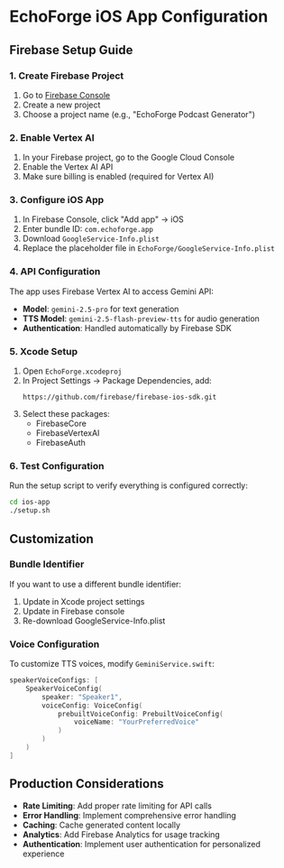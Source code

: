 # EchoForge iOS App Configuration

## Firebase Setup Guide

### 1. Create Firebase Project

1. Go to [Firebase Console](https://console.firebase.google.com)
2. Create a new project
3. Choose a project name (e.g., "EchoForge Podcast Generator")

### 2. Enable Vertex AI

1. In your Firebase project, go to the Google Cloud Console
2. Enable the Vertex AI API
3. Make sure billing is enabled (required for Vertex AI)

### 3. Configure iOS App

1. In Firebase Console, click "Add app" → iOS
2. Enter bundle ID: `com.echoforge.app`
3. Download `GoogleService-Info.plist`
4. Replace the placeholder file in `EchoForge/GoogleService-Info.plist`

### 4. API Configuration

The app uses Firebase Vertex AI to access Gemini API:

- **Model**: `gemini-2.5-pro` for text generation
- **TTS Model**: `gemini-2.5-flash-preview-tts` for audio generation
- **Authentication**: Handled automatically by Firebase SDK

### 5. Xcode Setup

1. Open `EchoForge.xcodeproj`
2. In Project Settings → Package Dependencies, add:
   ```
   https://github.com/firebase/firebase-ios-sdk.git
   ```
3. Select these packages:
   - FirebaseCore
   - FirebaseVertexAI
   - FirebaseAuth

### 6. Test Configuration

Run the setup script to verify everything is configured correctly:

```bash
cd ios-app
./setup.sh
```

## Customization

### Bundle Identifier
If you want to use a different bundle identifier:
1. Update in Xcode project settings
2. Update in Firebase console
3. Re-download GoogleService-Info.plist

### Voice Configuration
To customize TTS voices, modify `GeminiService.swift`:
```swift
speakerVoiceConfigs: [
    SpeakerVoiceConfig(
        speaker: "Speaker1",
        voiceConfig: VoiceConfig(
            prebuiltVoiceConfig: PrebuiltVoiceConfig(
                voiceName: "YourPreferredVoice"
            )
        )
    )
]
```

## Production Considerations

- **Rate Limiting**: Add proper rate limiting for API calls
- **Error Handling**: Implement comprehensive error handling
- **Caching**: Cache generated content locally
- **Analytics**: Add Firebase Analytics for usage tracking
- **Authentication**: Implement user authentication for personalized experience